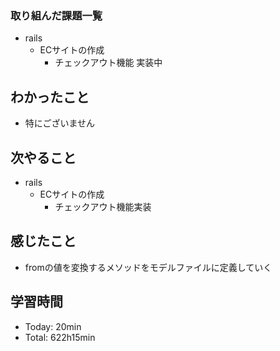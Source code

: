 ### 取り組んだ課題一覧
- rails
  - ECサイトの作成
    - チェックアウト機能 実装中
## わかったこと
- 特にございません
## 次やること
- rails
  - ECサイトの作成
    - チェックアウト機能実装
## 感じたこと
- fromの値を変換するメソッドをモデルファイルに定義していく
## 学習時間
- Today: 20min
- Total: 622h15min